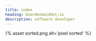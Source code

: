 ```yaml
---
title: index
heading: bearden&middot;io
description: software developer
---
```


{% asset sorted.png alt='pixel sorted' %}
